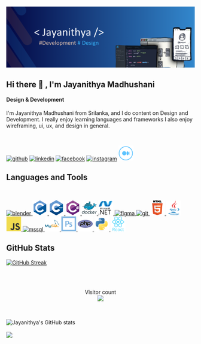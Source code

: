 ![Design & Development](JAYANITHYA-4.png)
<br/>

## Hi there 👋 , I'm Jayanithya Madhushani
#### Design & Development

I'm Jayanithya Madhushani from Srilanka, and I do content on Design and Development. I really enjoy learning languages and frameworks I also enjoy wireframing, ui, ux, and design in general.

<br/>
  
[<img src='https://icons-for-free.com/iconfiles/png/512/coding+development+github+programming+social+icon-1320086085448562008.png' alt='github' height='40'>](https://github.com/Jayanithyaa)  [<img src='https://icons-for-free.com/iconfiles/png/128/circular+connection+linkedin+media+network+social+icon-1320086083918800883.png' alt='linkedin' height='40'>](https://www.linkedin.com/in/https://www.linkedin.com/in/jayanithya-madhushani-a5b306218/)  [<img src='https://icons-for-free.com/iconfiles/png/128/circular+facebook+media+share+social+icon-1320086084065682913.png' alt='facebook' height='40'>](https://www.facebook.com/https://www.facebook.com/jayanithya.ekanayaka/)  [<img src='https://icons-for-free.com/iconfiles/png/128/circle+instagram+media+photo+round+social+icon-1320086083073447633.png' alt='instagram' height='40'>](https://www.instagram.com/https://www.instagram.com/jayanithya.cj//)  [<img src='Untitled design-4.png' alt='medium' height='40'>](https://medium.com/@jayanithyamadhushani)  

## Languages and Tools
<br/>
<p align="left"> <a href="https://www.blender.org/" target="_blank" rel="noreferrer"> <img src="https://download.blender.org/branding/community/blender_community_badge_white.svg" alt="blender" width="40" height="40"/> </a> <a href="https://www.cprogramming.com/" target="_blank" rel="noreferrer"> <img src="https://raw.githubusercontent.com/devicons/devicon/master/icons/c/c-original.svg" alt="c" width="40" height="40"/> </a> <a href="https://www.w3schools.com/cpp/" target="_blank" rel="noreferrer"> <img src="https://raw.githubusercontent.com/devicons/devicon/master/icons/cplusplus/cplusplus-original.svg" alt="cplusplus" width="40" height="40"/> </a> <a href="https://www.w3schools.com/cs/" target="_blank" rel="noreferrer"> <img src="https://raw.githubusercontent.com/devicons/devicon/master/icons/csharp/csharp-original.svg" alt="csharp" width="40" height="40"/> </a> <a href="https://www.docker.com/" target="_blank" rel="noreferrer"> <img src="https://raw.githubusercontent.com/devicons/devicon/master/icons/docker/docker-original-wordmark.svg" alt="docker" width="40" height="40"/> </a> <a href="https://dotnet.microsoft.com/" target="_blank" rel="noreferrer"> <img src="https://raw.githubusercontent.com/devicons/devicon/master/icons/dot-net/dot-net-original-wordmark.svg" alt="dotnet" width="40" height="40"/> </a> <a href="https://www.figma.com/" target="_blank" rel="noreferrer"> <img src="https://www.vectorlogo.zone/logos/figma/figma-icon.svg" alt="figma" width="40" height="40"/> </a> <a href="https://git-scm.com/" target="_blank" rel="noreferrer"> <img src="https://www.vectorlogo.zone/logos/git-scm/git-scm-icon.svg" alt="git" width="40" height="40"/> </a> <a href="https://www.w3.org/html/" target="_blank" rel="noreferrer"> <img src="https://raw.githubusercontent.com/devicons/devicon/master/icons/html5/html5-original-wordmark.svg" alt="html5" width="40" height="40"/> </a> <a href="https://www.java.com" target="_blank" rel="noreferrer"> <img src="https://raw.githubusercontent.com/devicons/devicon/master/icons/java/java-original.svg" alt="java" width="40" height="40"/> </a> <a href="https://developer.mozilla.org/en-US/docs/Web/JavaScript" target="_blank" rel="noreferrer"> <img src="https://raw.githubusercontent.com/devicons/devicon/master/icons/javascript/javascript-original.svg" alt="javascript" width="40" height="40"/> </a> <a href="https://www.microsoft.com/en-us/sql-server" target="_blank" rel="noreferrer"> <img src="https://www.svgrepo.com/show/303229/microsoft-sql-server-logo.svg" alt="mssql" width="40" height="40"/> </a> <a href="https://www.mysql.com/" target="_blank" rel="noreferrer"> <img src="https://raw.githubusercontent.com/devicons/devicon/master/icons/mysql/mysql-original-wordmark.svg" alt="mysql" width="40" height="40"/> </a> <a href="https://www.photoshop.com/en" target="_blank" rel="noreferrer"> <img src="https://raw.githubusercontent.com/devicons/devicon/master/icons/photoshop/photoshop-line.svg" alt="photoshop" width="40" height="40"/> </a> <a href="https://www.php.net" target="_blank" rel="noreferrer"> <img src="https://raw.githubusercontent.com/devicons/devicon/master/icons/php/php-original.svg" alt="php" width="40" height="40"/> </a> <a href="https://www.python.org" target="_blank" rel="noreferrer"> <img src="https://raw.githubusercontent.com/devicons/devicon/master/icons/python/python-original.svg" alt="python" width="40" height="40"/> </a> <a href="https://reactjs.org/" target="_blank" rel="noreferrer"> <img src="https://raw.githubusercontent.com/devicons/devicon/master/icons/react/react-original-wordmark.svg" alt="react" width="40" height="40"/> </a> </p>


## GitHub Stats
[![GitHub Streak](http://github-readme-streak-stats.herokuapp.com?user=Jayanithyaa&theme=transparent&card_width=1000&fire=38B6FF&sideNums=EBEBEB&dates=38B6FF&ring=74DEEB&currStreakNum=EBEBEB)](https://git.io/streak-stats)<br/><br/>

<br/>
<p align="center"> 
  Visitor count<br>
  <img src="https://profile-counter.glitch.me/Jayanithyaa/count.svg" />
</p>
<br/>

![Jayanithya's GitHub stats](https://github-readme-stats.vercel.app/api?username=Jayanithyaa&show_icons=true&theme=transparent)<br/><br/>
![](https://github-readme-stats.vercel.app/api/top-langs/?username=Jayanithyaa&theme=dark&hide_border=false&include_all_commits=true&count_private=true&layout=compact)
